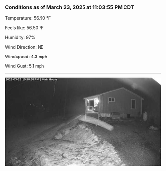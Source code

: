 ### Conditions as of March 23, 2025 at 11:03:55 PM CDT 

Temperature: 56.50 &deg;F

Feels like: 56.50 &deg;F

Humidity: 97%

Wind Direction: NE

Windspeed: 4.3 mph

Wind Gust: 5.1 mph

---

<img src="./images/latest.jpeg"/>

